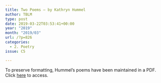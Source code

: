 ```yaml
---
title: Two Poems – by Kathryn Hummel
author: TBLM
type: post
date: 2019-03-22T03:53:41+00:00
year: "2019"
month: "2019/03"
url: /?p=826
categories:
  - 2. Poetry
issue: C5

---
```

To preserve formatting, Hummel&#8217;s poems have been maintained in a PDF. Click [here][1] to access.

 [1]: http://bombayliterarymagazine.com/wp-content/uploads/2019/03/Kathryn-Hummel.pdf